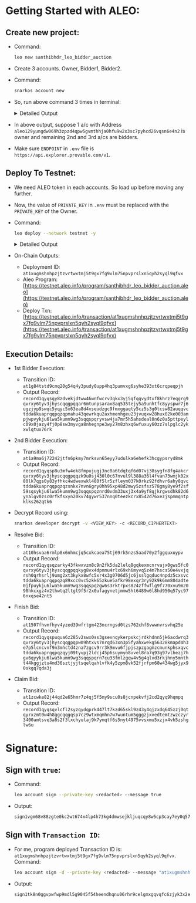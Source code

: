 # Getting Started with ALEO:

## Create new project:
- Command:
    ```sh
    leo new santhibhdr_leo_bidder_auction
    ```

- Create 3 accounts. Owner, Bidder1, Bidder2.
- Command:
    ```sh
    snarkos account new
    ```
- So, run above command 3 times in terminal:
    <details><summary> Detailed Output </summary><blockquote>

    ~~~
    $ snarkos account new

    Private Key  <redacted>
        View Key  <redacted>
        Address  aleo129yungdw069h3zpzd4qpw5gvmthhja0hfu9w2x3sc7pyhcd26vqsn6e4n2

    $ snarkos account new

    Private Key  <redacted>
        View Key  <redacted>
        Address  aleo173p0azy977vvf2raexpg9ha54ch4d05a7nkldpnl5a4rk2s0sgrqqny5df

    $ snarkos account new

    Private Key  <redacted>
        View Key  <redacted>
        Address  aleo1wketsnahydy82fe5xry2ahg83q8gfzmf303h5zuly9e6zgv4tuys83yafz
    ~~~
    
    </blockquote></details>

- In above output, suppose 1 a/c with Address `aleo129yungdw069h3zpzd4qpw5gvmthhja0hfu9w2x3sc7pyhcd26vqsn6e4n2` is owner and remaining 2nd and 3rd a/cs are bidders. 
- Make sure `ENDPOINT` in `.env` file is `https://api.explorer.provable.com/v1`.
     
## Deploy To Testnet:
- We need ALEO token in each accounts. So load up before moving any further.
- Now, the value of `PRIVATE_KEY` in `.env` must be replaced with the `PRIVATE_KEY` of the Owner.
- Command:
    ```sh
    leo deploy --network testnet -y
    ```
    <details><summary> Detailed Output </summary><blockquote>

    ~~~
       Leo ✅ Compiled 'santhibhdr_leo_bidder_auction.aleo' into Aleo instructions
        📦 Creating deployment transaction for 'santhibhdr_leo_bidder_auction.aleo'...


        Base deployment cost for 'santhibhdr_leo_bidder_auction.aleo' is 14.504325 credits.

        +------------------------------------+----------------+
        | santhibhdr_leo_bidder_auction.aleo | Cost (credits) |
        +------------------------------------+----------------+
        | Transaction Storage                | 3.641000       |
        +------------------------------------+----------------+
        | Program Synthesis                  | 9.863325       |
        +------------------------------------+----------------+
        | Namespace                          | 1.000000       |
        +------------------------------------+----------------+
        | Priority Fee                       | 0.000000       |
        +------------------------------------+----------------+
        | Total                              | 14.504325      |
        +------------------------------------+----------------+

        Your current public balance is 15.2322 credits.

        ✅ Created deployment transaction for 'santhibhdr_leo_bidder_auction.aleo'

        Broadcasting transaction to https://api.explorer.provable.com/v1/testnet/transaction/broadcast...

        ⌛ Deployment at1xugmshnhpzjtzvrtwxtmj5t9gx7fg9vlm75npvprslxn5qyh2syql9qfvx ('santhibhdr_leo_bidder_auction.aleo') has been broadcast to https://api.explorer.provable.com/v1/testnet/transaction/broadcast.

    ~~~

    </blockquote></details>


- On-Chain Outputs: 
    - Deployment ID: `at1xugmshnhpzjtzvrtwxtmj5t9gx7fg9vlm75npvprslxn5qyh2syql9qfvx`
    - Aleo Program: [https://testnet.aleo.info/program/santhibhdr_leo_bidder_auction.aleo](https://testnet.aleo.info/program/santhibhdr_leo_bidder_auction.aleo)
    - Deploy Txn: [https://testnet.aleo.info/transaction/at1xugmshnhpzjtzvrtwxtmj5t9gx7fg9vlm75npvprslxn5qyh2syql9qfvx](https://testnet.aleo.info/transaction/at1xugmshnhpzjtzvrtwxtmj5t9gx7fg9vlm75npvprslxn5qyh2syql9qfvx) 


## Execution Details:
- 1st Bidder Execution:
    - Transition ID: `at1g84tstd9cmq20g54q4y3pudy0upp4hq3pumvxg6syhe393xt6crqpeqpjh`
    - Output Record: `record1qyqsqy8zdvekjdtww46wnfwcrv3qkx3yj5qfqgvydtxf8khrz7eqgrg9qvrxy6tyv3jhyscqqgpqqar6mtunpsarax8aq535tejy5a9unhtfc8yyspwr7j6ugzjyp9swqc5yqyc5x63ea8d4xseudzgc9fmxggaqty5cz5s3g0tcsw82auqqvctdda6kuaprqqpqzqpmahu43qewrkqu2axhmenhgeu23jvuqxw28hux02ke003ampjwpvykju6lwa5kumn9wg3sqqspqryvsw4ja7mr5h5ahsdeal0n6z0a5pttpeylc09x0jazy4fj0p8sw3myvga8nhegnpe3wy27m8zhxq6wfuxuy60zz7slpglc2ykxwlqtux76rk`

- 2nd Bidder Execution:
    - Transition ID: `at1a9ma6j72242jtfn6pkmy7mrksvn65eyy7udulka6ehefk3hcgypsryd8mk`
    - Output Record: `record1qyqsp8u3mfw4ek8fmpujugj3nc0a6tdqtqf6d07vj38sygfn8fg4akcrqvrxy6tyv3jhyscqqgpqqzk9u0sj430l0c67nvul9l388a36l4fvan73wmjk02x80lk7qgs0y83yfhkc4wdwexwkl480f5lr5zfleym037k0rkz92fdhvr6ahy8qvctdda6kuaprqqpqzqzsnkx7nvn6gry0hh95xp48d2mwy5zsfsz578gmy8ye9f2sf59sqsykju6lwa5kumn9wg3sqqspqznrd0vdm33uxj3x4a9yf8qjkrgwsdhk82d6ynalgv0zsc0rfkfsxyn20kv74gywr537nnq0teezkcrx8542d76xezjspmmqntpklks262qtk6`

- Decrypt Record using:
    ```sh
    snarkos developer decrypt -v <VIEW_KEY> -c <RECORD_CIPHERTEXT>
    ```

- Resolve Bid:
    - Transition ID: `at10hsvaa6rmlp8x6nhmcjq5cxkcaea75tj69rk5nzs5aad70y2fggquxuypv`
    - Output Record: `record1qyqsqzarky43fkwxvzm8c9n2fk5da2lelq8gqkexmcnrvajx0gws5fc0qvrxy6tyv3jhyscqqgpqqkyg8vx4dpnmu4rlx69xh6myvq5z4m7hscs50e4vxjqrsh0qrhsrlj9umg2xt3kykx8wfc5xr4x3g0706d5jc6jsslgqduc4npdz5cxsvctdda6kuaprqqpqzq89xcc0vc5zkk65zkue5afkr98exqr3ry92k9k6mm804adte0jfpuykju6lwa5kumn9wg3sqqspqzgw6s3rktrpxs824zffwflg9f770xvu9m2090hkcxgz4v2thwtq2ltgt9f5r2x0ufagynetjmmw5ht6489w6l8hd950q57yc976nxqse42nt5`

- Finish Bid:
    - Transition ID: `at1507fhvmfhyv4yzed39wfrtgm423ncrngsd0tzs762chf8vwwnvrsvhq25e`
    - Output Record: `record1qyqspuqua6z285v2swx0ss3gsexnqykerpskcjrdkhdnn5jk6acdwrq3qvrxy6tyv3jhyscqqgpqpw09htxvs7nrqd63xn3p5fyahxwekg56328kmapd4h3e7p5lcncvnf9n3mhctd4zna7zgcv9rr3k9mvu6fjpjszpzgagmzcmunkphsxqvctdda6kuaprqqpqzqyj09tyupj2ldcj45p6suymyn8uvel8ra7q93g97vlhezj7hgv6qyykju6lwa5kumn9wg3sqqspqrn7cu33fmlzgqw4v5g4qlvd3rkjhny5mntht44kggjztu4md36sztjyjtsqelqahlvfk4y5zpm8vk52fjrfpm68w434wg5jyx90skgq7qda3j`

- Claim Bid:
    - Transition ID: `at1zcwke82j44qd2e65hmr7z4qj5f5my9scu0s8jcnpekvfj2cd2qyq9hqmpq`
    - Output Record: `record1qyqsqvlcfl2syzqydqprk447lt7kzd65skl9z43y4qjzxdq645zzj0qtqyrxzmt0w4h8ggcqqgqsp7cz9wtxmqmhn7w7wuntum5gggzjxvedtemtzwzczyr3400amtsve3a8s2f3lxchyulaj9k7ymqtf6s5nyt4975vvsxmu5xzjx4vh5zshglw6u`

# Signature:
## Sign with `true`:
- Command:
    ```sh
    leo account sign --private-key <redacted> --message true
    ```

- Output:
    ```sh
    sign1vgm68v88zgte0kc2wt674x4lp4h73kg4dmwsejkljuqcqy8w5cp3cay7ey0q575c5ygpn8cpln2q4aa5eypzc8xmp9srzlv66fvkyqg4ffacle92zstq39ee3p0rhs0e72s82347njy46syj48qndudpq6qcgetyt3lfr2zxcmm00r3p4azwpm09vch658vnf9g9v5g56rz3qtvpnax
    ```

## Sign with `Transaction ID`:
- For me, program deployed Transaction ID is: `at1xugmshnhpzjtzvrtwxtmj5t9gx7fg9vlm75npvprslxn5qyh2syql9qfvx`. Command:
    ```sh
    leo account sign -d --private-key <redacted> --message "at1xugmshnhpzjtzvrtwxtmj5t9gx7fg9vlm75npvprslxn5qyh2syql9qfvx" --raw
    ```
- Output:
    ```sh
    sign1tk8n0ggvpwfwp9mdl5g9045f54heendhqnu06rhr9celgmxgqvqfc6zjyk3x2epm8hjwyhnl5twdx3cqrm4fy3ekx4hswketffrfcpq4ffacle92zstq39ee3p0rhs0e72s82347njy46syj48qndudpq6qcgetyt3lfr2zxcmm00r3p4azwpm09vch658vnf9g9v5g56rz3qzh8r40
    ```